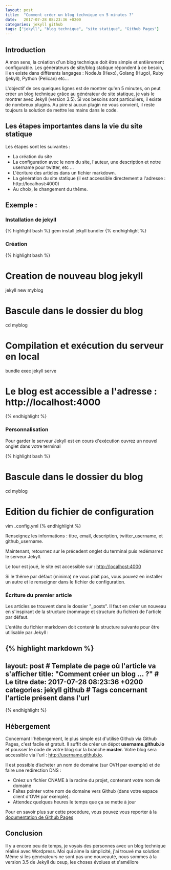 ```yaml
---
layout: post
title:  "Comment créer un blog technique en 5 minutes ?"
date:   2017-07-28 08:23:36 +0200
categories: jekyll github
tags: ["jekyll", "blog technique", "site statique", "Github Pages"]
---
```


## Introduction

A mon sens, la création d'un blog technique doit être simple et entièrement configurable. Les générateurs de site/blog statique répondent à ce besoin, il en existe dans différents langages : NodeJs (Hexo), Golang (Hugo), Ruby (jekyll), Python (Pelican) etc...

L'objectif de ces quelques lignes est de montrer qu'en 5 minutes, on peut créer un blog technique grâce au générateur de site statique, je vais le montrer avec Jekyll (version 3.5). Si vos besoins sont particuliers, il existe de nombreux plugins. Au pire si aucun plugin ne vous convient, il reste toujours la solution de mettre les mains dans le code.

## Les étapes importantes dans la vie du site statique

Les étapes sont les suivantes :
 * La création du site
 * La configuration avec le nom du site, l'auteur, une description et notre username pour twitter, etc ...
 * L'écriture des articles dans un fichier markdown.
 * La génération du site statique (il est accessible directement a l'adresse : http://localhost:4000)
 * Au choix, le changement du thême.

## Exemple :

### Installation de jekyll

{% highlight bash %}
gem install jekyll bundler
{% endhighlight %}

### Création

{% highlight bash %}
# Creation de nouveau blog jekyll
jekyll new myblog

# Bascule dans le dossier du blog
cd myblog

# Compilation et exécution du serveur en local
bundle exec jekyll serve

# Le blog est accessible a l'adresse : http://localhost:4000
{% endhighlight %}

### Personnalisation

Pour garder le serveur Jekyll est en cours d'exécution ouvrez un nouvel onglet dans votre terminal

{% highlight bash %}
# Bascule dans le dossier du blog
cd myblog
# Edition du fichier de configuration
vim _config.yml
{% endhighlight %}

Renseignez les informations : titre, email, description, twitter_username, et github_username.

Maintenant, retournez sur le précedent onglet du terminal puis redémarrez le serveur Jekyll.

Le tour est joué, le site est accessible sur :  <a href="http://localhost:4000" target="_blank">http://localhost:4000</a>

Si le thême par défaut (minima) ne vous plait pas, vous pouvez en installer un autre et le renseigner dans le fichier de configuration.

### Écriture du premier article

Les articles se trouvent dans le dossier "_posts". Il faut en créer un nouveau en s'inspirant de la structure (nommage et structure du fichier) de l'article par défaut.

L'entête du fichier markdown doit contenir la structure suivante pour être utilisable par Jekyll :

{% highlight markdown %}
---
layout: post                          # Template de page où l'article va s'afficher
title:  "Comment créer un blog ... ?" # Le titre
date:   2017-07-28 08:23:36 +0200
categories: jekyll github             # Tags concernant l'article présent dans l'url
---
{% endhighlight %}

## Hébergement

Concernant l'hébergement, le plus simple est d'utilisé Github via Github Pages, c'est facile et gratuit. Il suffit de créer un dépot **username.github.io** et pousser le code de votre blog sur la branche **master**. Votre blog sera accessible via l'url : http://username.github.io.

Il est possible d’acheter un nom de domaine (sur OVH par exemple) et de faire une redirection DNS :

* Créez un fichier CNAME à la racine du projet, contenant votre nom de domaine
* Faîtes pointer votre nom de domaine vers Github (dans votre espace client d'OVH par exemple).
* Attendez quelques heures le temps que ça se mette à jour

Pour en savoir plus sur cette procédure, vous pouvez vous reporter à la [documentation de Github Pages](https://help.github.com/articles/adding-a-cname-file-to-your-repository/)

## Conclusion

Il y a encore peu de temps, je voyais des personnes avec un blog technique réalisé avec Wordpress. 
Moi qui aime la simplicité, j'ai trouvé ma solution:
Même si les générateurs ne sont pas une nouveauté, nous sommes à la version 3.5 de Jekyll du ceup, les choses évolues et s'améliore

